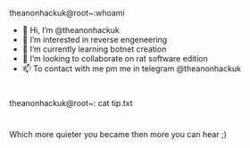 theanonhackuk@root~:whoami
- 👋 Hi, I’m @theanonhackuk
- 👀 I’m interested in reverse engeneering
- 🌱 I’m currently learning botnet creation
- 💞️ I’m looking to collaborate on rat software edition
- 📫 To contact with me pm me in telegram @theanonhackuk

<!---
theanonhackuk/theanonhackuk is a ✨ special ✨ repository because its `README.md` (this file) appears on your GitHub profile.
You can click the Preview link to take a look at your changes.
--->
#
theanonhackuk@root~: cat tip.txt
#
Which more quieter you became then more you can hear ;)
